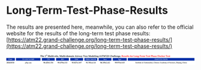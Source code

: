 # Long-Term-Test-Phase-Results

The results are presented here, meanwhile, you can also refer to the official website for the results of the long-term test phase results: [https://atm22.grand-challenge.org/long-term-test-phase-results/](https://atm22.grand-challenge.org/long-term-test-phase-results/)

<div align=center><img src="./figs/long_term_test_result.png"></div>